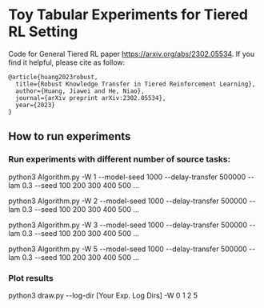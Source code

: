 # Toy Tabular Experiments for Tiered RL Setting
Code for General Tiered RL paper https://arxiv.org/abs/2302.05534. If you find it helpful, please cite as follow:

```
@article{huang2023robust,
  title={Robust Knowledge Transfer in Tiered Reinforcement Learning},
  author={Huang, Jiawei and He, Niao},
  journal={arXiv preprint arXiv:2302.05534},
  year={2023}
}
```

## How to run experiments


### Run experiments with different number of source tasks:
python3 Algorithm.py -W 1 --model-seed 1000 --delay-transfer 500000 --lam 0.3 --seed 100 200 300 400 500 ...

python3 Algorithm.py -W 2 --model-seed 1000 --delay-transfer 500000 --lam 0.3 --seed 100 200 300 400 500 ...

python3 Algorithm.py -W 3 --model-seed 1000 --delay-transfer 500000 --lam 0.3 --seed 100 200 300 400 500 ...

python3 Algorithm.py -W 5 --model-seed 1000 --delay-transfer 500000 --lam 0.3 --seed 100 200 300 400 500 ...


### Plot results
python3 draw.py --log-dir [Your Exp. Log Dirs] -W 0 1 2 5